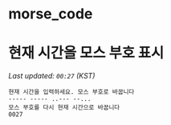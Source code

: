 # morse_code
# 현재 시간을 모스 부호 표시
<!-- MORSE_TIME_START -->
_Last updated: `00:27` (KST)_

```
현재 시간을 입력하세요. 모스 부호로 바꿉니다
----- ----- ..--- --...
모스 부호를 다시 현재 시간으로 바꿉니다
0027
```
<!-- MORSE_TIME_END -->
